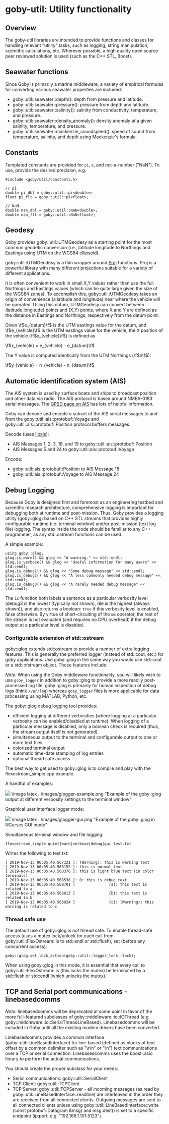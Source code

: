 # goby-util: Utility functionality

## Overview

The goby-util libraries are intended to provide functions and classes for handling relevant "utility" tasks, such as logging, string manipulation, scientific calculations, etc. Wherever possible, a high quality open source peer reviewed solution is used (such as the C++ STL, Boost).

## Seawater functions

Since Goby is primarily a marine middleware, a variety of empirical formulas for converting various seawater properties are included:

* goby::util::seawater::depth(): depth from pressure and latitude.
* goby::util::seawater::pressure(): pressure from depth and latitude.
* goby::util::seawater::salinity(): salinity from conductivity, temperature, and pressure.
* goby::util::seawater::density_anomaly(): density anomaly at a given salinity, temperature, and pressure.
* goby::util::seawater::mackenzie_soundspeed(): speed of sound from temperature, salinity, and depth using Mackenzie's formula.

## Constants

Templated constants are provided for `pi`, `e`, and not-a-number ("NaN"). To use, provide the desired precision, e.g.

```
#include <goby/util/constants.h>

// pi
double pi_dbl = goby::util::pi<double>;
float pi_flt = goby::util::pi<float>;

// NaN
double nan_dbl = goby::util::NaN<double>;
double nan_flt = goby::util::NaN<float>;
```

## Geodesy

Goby provides goby::util::UTMGeodesy as a starting point for the most common geodetic conversion (i.e., latitude longitude to Northings and Eastings using UTM on the WGS84 ellipsoid).

goby::util::UTMGeodesy is a thin wrapper around [Proj](https://proj.org/) functions. Proj is a powerful library with many different projections suitable for a variety of different applications.

It is often convenient to work in small X,Y values rather than use the full Northings and Eastings values (which can be quite large given the size of the WGS84 zones). To accomplish this, goby::util::UTMGeodesy takes an origin of convenience (a latitude and longitude) near where the vehicle will be operated. Using this datum, UTMGeodesy can convert between (latitude,longitude) points and (X,Y) points, where X and Y are defined as the distance in Eastings and Northings, respectively from the datum point.

Given \f$e_{datum}\f$ is the UTM eastings value for the datum, and \f$e_{vehicle}\f$ is the UTM eastings value for the vehicle, the X position of the vehicle (\f$x_{vehicle}\f$) is defined as

\f$x_{vehicle} = e_{vehicle} - e_{datum}\f$

The Y value is computed identically from the UTM Northings (\f$n\f$):

\f$y_{vehicle} = n_{vehicle} - n_{datum}\f$

## Automatic identification system (AIS)

The AIS system is used by surface boats and ships to broadcast position and other data via radio. The AIS protocol is based around NMEA-0183 serial messages. The [GPSD page on AIS](https://gpsd.gitlab.io/gpsd/AIVDM.html) has lots of helpful information.

Goby can decode and encode a subset of the AIS serial messages to and from the goby::util::ais::protobuf::Voyage and goby::util::ais::protobuf::Position protocol buffers messages.

Decode (uses [libais](https://github.com/schwehr/libais)):

* AIS Messages 1, 2, 3, 18, and 19 to goby::util::ais::protobuf::Position
* AIS Messages 5 and 24 to goby::util::ais::protobuf::Voyage

Encode:

* goby::util::ais::protobuf::Position to AIS Message 18
* goby::util::ais::protobuf::Voyage to AIS Message 24

## Debug Logging

Because Goby is designed first and foremost as an engineering testbed and scientific research architecture, comprehensive logging is important for debugging both at runtime and post-mission. Thus, Goby provides a logging utility (goby::glog) based on C++ STL streams that provides highly configurable runtime (i.e. terminal window) and/or post-mission (text log file) logging. The syntax inside the code should be familiar to any C++ programmer, as any std::ostream functions can be used.

A simple example:
```
using goby::glog;
glog.is_warn() && glog << "A warning." << std::endl;
glog.is_verbose() && glog << "Useful information for many users" << std::endl;
glog.is_debug1() && glog << "Some debug message" << std::endl;
glog.is_debug2() && glog << "A less commonly needed debug message" << std::endl;
glog.is_debug3() && glog << "A rarely needed debug message" << std::endl;
```

The `is` function both labels a sentence as a particular verbosity level (debug3 is the lowest (typically not shown), die is the highest (always shown)), and also returns a boolean: `true` if this verbosity level is enabled, false otherwise. By virtue of short-circuiting of the `&&` operator, the rest of the stream is not evaluated (and requires no CPU overhead) if the debug output at a particular level is disabled.
 
### Configurable extension of std::ostream

goby::glog extends std::ostream to provide a number of extra logging features. This is generally the preferred logger (instead of std::cout, etc.) for goby applications. Use goby::glog in the same way you would use std::cout or a std::ofstream object. These features include:

*Note:* When using the Goby middleware functionality, you will likely wish to use `goby_logger` in addition to goby::glog to provide a more readily post-processed log file. goby::glog is primarily for human inspection of debug logs (think `/var/log`) whereas `goby_logger` files is more applicable for data processing using MATLAB, Python, etc.

The goby::glog debug logging tool provides:

* efficient logging at different verbosities (where logging at a particular verbosity can be enabled/disabled at runtime). When logging of a particular message is disabled, only a boolean check is required (thus, the stream output itself is not generated).
* simultaneous output to the terminal and configurable output to one or more text files.
* colorized terminal output
* automatic time-date stamping of log entries
* optional thread safe access

The best way to get used to goby::glog is to compile and play with the flexostream_simple.cpp example.

A handful of examples:

![](../images/glogger-example.png)
\image latex ../images/glogger-example.png "Example of the goby::glog output at different verbosity settings to the terminal window"

Graphical user interface logger mode:

![](../images/glogger-gui.png)
\image latex ../images/glogger-gui.png "Example of the goby::glog in NCurses GUI mode"

Simultaneous terminal window and file logging:

```
flexostream_simple quiet|warn|verbose|debug|gui test.txt
```

Writes the following to test.txt:

```
[ 2019-Nov-13 06:05:40.567321 ]: (Warning): this is warning text
[ 2019-Nov-13 06:05:40.568152 ]: this is normal text
[ 2019-Nov-13 06:05:40.568376 ]: this is light blue text (in color terminals)
[ 2019-Nov-13 06:05:40.568538 ]: D: this is debug text
[ 2019-Nov-13 06:05:40.568701 ]               {a}: this text is related to a
[ 2019-Nov-13 06:05:40.568813 ]               {b}: this text is related to b
[ 2019-Nov-13 06:05:40.568924 ]               {c}: (Warning): this warning is related to c
```

### Thread safe use

The default use of goby::glog is *not* thread safe. To enable thread-safe access (uses a mutex lock/unlock for each call from goby::util::FlexOstream::is to std::endl or std::flush), set (before any concurrent access):

```
goby::glog.set_lock_action(goby::util::logger_lock::lock);
```

When using goby::glog in this mode, it is essential that every call to goby::util::FlexOstream::is (this locks the mutex) be terminated by a std::flush or std::endl (which unlocks the mutex).


## TCP and Serial port communications - linebasedcomms

*Note:* linebasedcomms will be deprecated at some point in favor of the more full-featured subclasses of goby::middleware::io::IOThread (e.g. goby::middleware::io::SerialThreadLineBased). Linebasedcomms will be included in Goby until all the existing modem drivers have been converted.

Linebasedcomms provides a common interface (goby::util::LineBasedInterface) for line-based (defined as blocks of text offset by a common delimiter such as "\\r\\n" or "\\n") text communications over a TCP or serial connection. Linebasedcomms uses the boost::asio library to perform the actual communications.

You should create the proper subclass for your needs:

* Serial communications: goby::util::SerialClient
* TCP Client: goby::util::TCPClient
* TCP Server: goby::util::TCPServer - all incoming messages (as read by goby::util::LineBasedInterface::readline) are interleaved in the order they are received from all connected clients. Outgoing messages are sent to all connected clients unless using goby::util::LineBasedInterface::write (const protobuf::Datagram &msg) and msg.dest() is set to a specific endpoint (ip:port, e.g. "192.168.1.101:5123").
